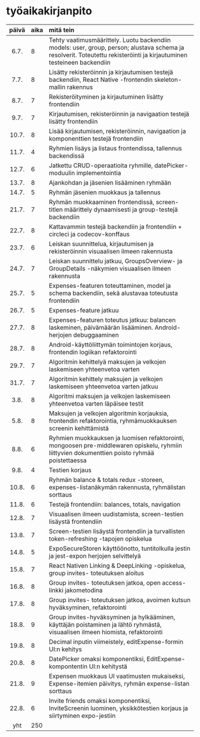 # työaikakirjanpito

| päivä | aika | mitä tein  |
| :----:|:-----| :-----|
| 6.7. |   8  | Tehty vaatimusmäärittely. Luotu backendiin models: user, group, person; alustava schema ja resolverit. Toteutettu rekisteröinti ja kirjautuminen testeineen backendiin |
| 7.7. |   8  | Lisätty rekisteröinnin ja kirjautumisen testejä backendiin, React Native -frontendin skeleton-mallin rakennus |
| 8.7. |   7  | Rekisteröityminen ja kirjautuminen lisätty frontendiin |
| 9.7. |   7  | Kirjautumisen, rekisteröinnin ja navigaation testejä lisätty frontendiin |
| 10.7. |   8  | Lisää kirjautumisen, rekisteröinnin, navigaation ja komponenttien testejä frontendiin |
| 11.7. |   4  | Ryhmien lisäys ja listaus frontendissa, tallennus backendissä |
| 12.7. |   6  | Jatkettu CRUD-operaatioita ryhmille, datePicker-moduulin implementointia |
| 13.7. |   8  | Ajankohdan ja jäsenien lisääminen ryhmään |
| 14.7. |   5  | Ryhmän jäsenien muokkaus ja tallennus |
| 21.7. |   7  | Ryhmän muokkaaminen frontendissä, screen-titlen määrittely dynaamisesti ja group-testejä backendiin |
| 22.7. |   8  | Kattavammin testejä backendiin ja frontendiin + circleci ja codecov-konffaus |
| 23.7. |   6  | Leiskan suunnittelua, kirjautumisen ja rekisteröinnin visuaalisen ilmeen rakennusta |
| 24.7. |   7  | Leiskan suunnittelu jatkuu, GroupsOverview- ja GroupDetails -näkymien visuaalisen ilmeen rakennusta |
| 25.7. |   5  | Expenses-featuren toteuttaminen, model ja schema backendiin, sekä alustavaa toteutusta frontendiin |
| 26.7. |   5  | Expenses-feature jatkuu |
| 27.7. |   8  | Expenses-featuren toteutus jatkuu: balancen laskeminen, päivämäärän lisääminen. Android-herjojen debuggaaminen |
| 28.7. |   8  | Android-käyttöliittymän toimintojen korjaus, frontendin logiikan refaktorointi |
| 29.7. |   7  | Algoritmin kehittelyä maksujen ja velkojen laskemiseen yhteenvetoa varten |
| 31.7. |   7  | Algoritmin kehittely maksujen ja velkojen laskemiseen yhteenvetoa varten jatkuu |
| 3.8. |   8  | Algoritmi maksujen ja velkojen laskemiseen yhteenvetoa varten läpäisee testit |
| 5.8. |   8  | Maksujen ja velkojen algoritmin korjauksia, frontendin refaktorointia, ryhmämuokkauksen screenin kehittämistä |
| 8.8. |   6  | Ryhmien muokkauksen ja luomisen refaktorointi, mongoosen pre-middlewaren opiskelu, ryhmiin liittyvien dokumenttien poisto ryhmää poistettaessa |
| 9.8. |   4  | Testien korjaus |
| 10.8. |   6  | Ryhmän balance & totals redux -storeen, expenses-listanäkymän rakennusta, ryhmälistan sorttaus |
| 11.8. |   6  | Testejä frontendiin: balances, totals, navigation |
| 12.8. |   7  | Visuaalisen ilmeen uudistamista, screen-testien lisäystä frontendiin |
| 13.8. |   7  | Screen-testien lisäystä frontendiin ja turvallisten token-refreshing -tapojen opiskelua |
| 14.8. |   5  | ExpoSecureStoren käyttöönotto, tuntitolkulla jestin ja jest-expon herjojen selvittelyä |
| 15.8. |   7  | React Nativen Linking & DeepLinking -opiskelua, group invites- toteutuksen aloitus |
| 16.8. |   8  | Group invites- toteutuksen jatkoa, open access-linkki jakometodina |
| 17.8. |   8  | Group invites- toteutuksen jatkoa, avoimen kutsun hyväksyminen, refaktorointi |
| 18.8. |   9  | Group invites-hyväksyminen ja hylkääminen, käyttäjän poistaminen ja lähtö ryhmästä, visuaalisen ilmeen hiomista, refaktorointi |
| 19.8. |   8  | Decimal inputin viimeistely, editExpense-formin UI:n kehitys |
| 20.8. |   8  | DatePicker omaksi komponentiksi, EditExpense-kompontentin UI:n kehitystä |
| 21.8. |   9  | Expensen muokkaus UI vaatimusten mukaiseksi, Expense-itemien päivitys, ryhmän expense-listan sorttaus |
| 22.8. |   6  | Invite friends omaksi komponentiksi, InviteScreenin luominen, yksikkötestien korjaus ja siirtyminen expo-jestiin |
| yht   | 250   | | 